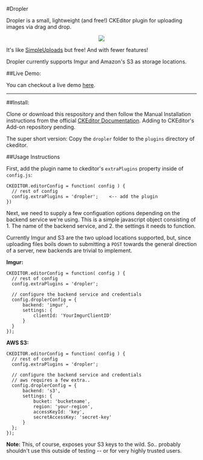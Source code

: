 #Dropler

Dropler is a small, lightweight (and free!) CKEditor plugin for uploading images via drag and drop.  

<p align="center">
  <img src="https://cloud.githubusercontent.com/assets/1408720/7672034/0c3de41e-fcb2-11e4-96f5-06cabfd7845d.gif" />
</p> 

It's like [SimpleUploads](http://ckeditor.com/addon/simpleuploads) but free! And with fewer features! 

Dropler currently supports Imgur and Amazon's S3 as storage locations.  

##Live Demo:

You can checkout a live demo [here](http://chriskiehl.github.io/Dropler/).


--------

##Install: 

Clone or download this respository and then follow the Manual Installation instructions from the official [CKEditor Documentation](http://docs.ckeditor.com/#!/guide/dev_plugins). Adding to CKEditor's Add-on repository pending. 

The super short version: Copy the `dropler` folder to the `plugins` directory of ckeditor. 

##Usage Instructions

First, add the plugin name to ckeditor's `extraPlugins` property inside of `config.js`:

    CKEDITOR.editorConfig = function( config ) {
      // rest of config
      config.extraPlugins = 'dropler';    <-- add the plugin
    })
    

Next, we need to supply a few configuation options depending on the backend service we're using. This is a simple javascript object consisting of 1. The name of the backend service, and 2. the settings it needs to function. 

Currently Imgur and S3 are the two upload locations supported, but, since uploading files boils down to submitting a `POST` towards the general direction of a server, new backends are trivial to implement. 

**Imgur:**

    CKEDITOR.editorConfig = function( config ) {
      // rest of config
      config.extraPlugins = 'dropler';
      
      // configure the backend service and credentials
      config.droplerConfig = {
          backend: 'imgur',
          settings: {
              clientId: 'YourImgurClientID'
          }
      }
    });
  
**AWS S3:**

    CKEDITOR.editorConfig = function( config ) {
      // rest of config
      config.extraPlugins = 'dropler';
      
      // configure the backend service and credentials
      // aws requires a few extra.. 
      config.droplerConfig = {
          backend: 's3',
          settings: {
              bucket: 'bucketname',
              region: 'your-region',
              accessKeyId: 'key',
              secretAccessKey: 'secret-key'
          }
      };
    }); 
  
**Note:** This, of course, exposes your S3 keys to the wild. So.. probably shouldn't use this outside of testing -- or for very highly trusted users. 



